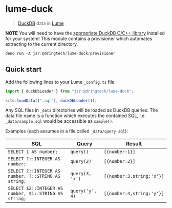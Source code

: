 # lume-duck

> [DuckDB](https://duckdb.org) data in [Lume](https://lume.land)

**NOTE** You will need to have the [appropriate DuckDB C/C++ library](https://duckdb.org/docs/installation/index) installed for your system!
This module contains a provisioner which automates extracting to the current directory.

```typescript
deno run -A jsr:@dringtech/lume-duck/provisioner
```

## Quick start

Add the following lines to your Lume `_config.ts` file

```ts
import { duckDbLoader } from "jsr:@dringtech/lume-duck";

site.loadData([".sql"], duckDbLoader());
```

Any SQL files in `_data` directories will be loaded as DuckDB queries. The data
file name is a function which executes the contained SQL, i.e.
`_data/sample.sql` would be accessible as `sample()`.

Examples (each assumes in a file called `_data/query.sql`):

| SQL                                                   | Query           | Result                    |
| ----------------------------------------------------- | --------------- | ------------------------- |
| `SELECT 1 AS number;`                                 | `query()`       | `[{number:1}]`            |
| `SELECT ?::INTEGER AS number;`                        | `query(2)`      | `[{number:2}]`            |
| `SELECT ?::INTEGER AS number, ?::STRING AS string;`   | `query(3, 'x')` | `[{number:3,string:'x'}]` |
| `SELECT $2::INTEGER AS number, $1::STRING AS string;` | `query('y', 4)` | `[{number:4,string:'y'}]` |
